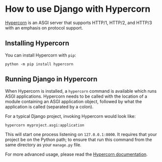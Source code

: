 # How to use Django with Hypercorn

[Hypercorn](https://pgjones.gitlab.io/hypercorn/) is an ASGI server that supports HTTP/1, HTTP/2, and HTTP/3
with an emphasis on protocol support.

## Installing Hypercorn

You can install Hypercorn with `pip`:

```shell
python -m pip install hypercorn
```

## Running Django in Hypercorn

When Hypercorn is installed, a `hypercorn` command is available
which runs ASGI applications. Hypercorn needs to be called with the
location of a module containing an ASGI application object, followed
by what the application is called (separated by a colon).

For a typical Django project, invoking Hypercorn would look like:

```shell
hypercorn myproject.asgi:application
```

This will start one process listening on `127.0.0.1:8000`. It
requires that your project be on the Python path; to ensure that run
this command from the same directory as your `manage.py` file.

For more advanced usage, please read the [Hypercorn documentation](https://pgjones.gitlab.io/hypercorn/).
